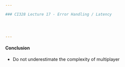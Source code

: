 ```yaml
---

### CI328 Lecture 17 - Error Handling / Latency




---
```


#### Conclusion

- Do not underestimate the complexity of multiplayer
